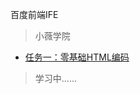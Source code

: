 百度前端IFE

> 小薇学院

* [任务一：零基础HTML编码](https://youzouzou.github.io/IFE2017/任务一：零基础HTML编码/task1.html)


> 学习中......
